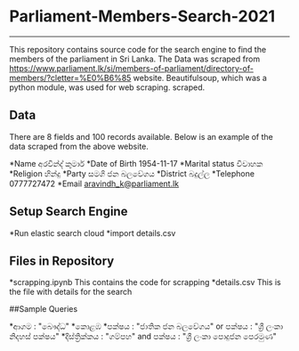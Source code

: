 # Parliament-Members-Search-2021
________________________________________________________________________________________________________________________________________________________________

This repository contains source code for the search engine to find the members of the parliament in Sri Lanka.
The Data was scraped from https://www.parliament.lk/si/members-of-parliament/directory-of-members/?cletter=%E0%B6%85 
website. Beautifulsoup, which was a python module, was used for web scraping.
scraped. 

## Data

 There are 8 fields and 100 records available. Below is an example of the data scraped from the above website.

*Name 			      අරවින්ද් කුමාර්
*Date of Birth 		1954-11-17
*Marital status  	විවාහක
*Religion 		    හින්දු
*Party        	  සමගි ජන බලවේගය
*District 		    බදුල්ල
*Telephone 	    	0777727472
*Email 			      aravindh_k@parliament.lk

## Setup Search Engine
*Run elastic search cloud
*import details.csv

## Files in Repository

*scrapping.ipynb                  This contains the code for scrapping
*details.csv                      This is the file with details for the search

##Sample Queries

*ආගම : "බෞද්ධ" 
*කොළඹ
*පක්ෂය : "ජාතික ජන බලවේගය" or පක්ෂය : "ශ්‍රී ලංකා නිදහස් පක්ෂය" 
*දිස්ත්‍රික්කය : "ගම්පහ" and පක්ෂය : "ශ්‍රී ලංකා පොදුජන පෙරමුණ" 
